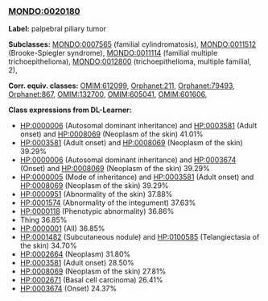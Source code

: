 
### [MONDO:0020180](http://purl.obolibrary.org/obo/MONDO_0020180)
**Label:** palpebral piliary tumor

**Subclasses:** [MONDO:0007565](http://purl.obolibrary.org/obo/MONDO_0007565) (familial cylindromatosis), [MONDO:0011512](http://purl.obolibrary.org/obo/MONDO_0011512) (Brooke-Spiegler syndrome), [MONDO:0011114](http://purl.obolibrary.org/obo/MONDO_0011114) (familial multiple trichoepithelioma), [MONDO:0012800](http://purl.obolibrary.org/obo/MONDO_0012800) (trichoepithelioma, multiple familial, 2), 

**Corr. equiv. classes:** [OMIM:612099](http://purl.obolibrary.org/obo/OMIM_612099), [Orphanet:211](http://www.orpha.net/ORDO/Orphanet_211), [Orphanet:79493](http://www.orpha.net/ORDO/Orphanet_79493), [Orphanet:867](http://www.orpha.net/ORDO/Orphanet_867), [OMIM:132700](http://purl.obolibrary.org/obo/OMIM_132700), [OMIM:605041](http://purl.obolibrary.org/obo/OMIM_605041), [OMIM:601606](http://purl.obolibrary.org/obo/OMIM_601606), 

**Class expressions from DL-Learner:**

- [HP:0000006](http://purl.obolibrary.org/obo/HP_0000006) (Autosomal dominant inheritance) and [HP:0003581](http://purl.obolibrary.org/obo/HP_0003581) (Adult onset) and [HP:0008069](http://purl.obolibrary.org/obo/HP_0008069) (Neoplasm of the skin) 41.01%
- [HP:0003581](http://purl.obolibrary.org/obo/HP_0003581) (Adult onset) and [HP:0008069](http://purl.obolibrary.org/obo/HP_0008069) (Neoplasm of the skin) 39.29%
- [HP:0000006](http://purl.obolibrary.org/obo/HP_0000006) (Autosomal dominant inheritance) and [HP:0003674](http://purl.obolibrary.org/obo/HP_0003674) (Onset) and [HP:0008069](http://purl.obolibrary.org/obo/HP_0008069) (Neoplasm of the skin) 39.29%
- [HP:0000005](http://purl.obolibrary.org/obo/HP_0000005) (Mode of inheritance) and [HP:0003581](http://purl.obolibrary.org/obo/HP_0003581) (Adult onset) and [HP:0008069](http://purl.obolibrary.org/obo/HP_0008069) (Neoplasm of the skin) 39.29%
- [HP:0000951](http://purl.obolibrary.org/obo/HP_0000951) (Abnormality of the skin) 37.88%
- [HP:0001574](http://purl.obolibrary.org/obo/HP_0001574) (Abnormality of the integument) 37.63%
- [HP:0000118](http://purl.obolibrary.org/obo/HP_0000118) (Phenotypic abnormality) 36.86%
- Thing 36.85%
- [HP:0000001](http://purl.obolibrary.org/obo/HP_0000001) (All) 36.85%
- [HP:0001482](http://purl.obolibrary.org/obo/HP_0001482) (Subcutaneous nodule) and [HP:0100585](http://purl.obolibrary.org/obo/HP_0100585) (Telangiectasia of the skin) 34.70%
- [HP:0002664](http://purl.obolibrary.org/obo/HP_0002664) (Neoplasm) 31.80%
- [HP:0003581](http://purl.obolibrary.org/obo/HP_0003581) (Adult onset) 28.50%
- [HP:0008069](http://purl.obolibrary.org/obo/HP_0008069) (Neoplasm of the skin) 27.81%
- [HP:0002671](http://purl.obolibrary.org/obo/HP_0002671) (Basal cell carcinoma) 26.41%
- [HP:0003674](http://purl.obolibrary.org/obo/HP_0003674) (Onset) 24.37%


